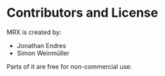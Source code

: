 # Contributors and License

MRX is created by:

- Jonathan Endres
- Simon Weinmüller

Parts of it are free for non-commercial use: